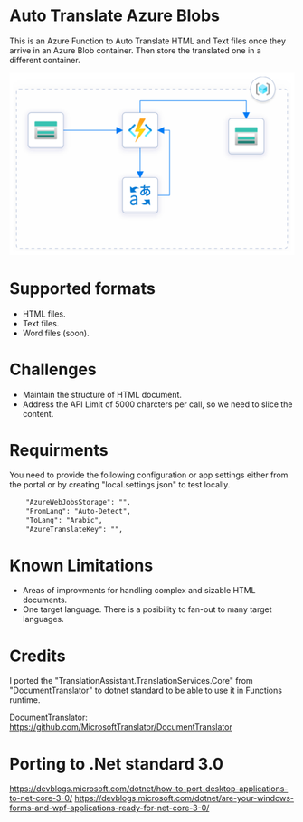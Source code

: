 # Auto Translate Azure Blobs
This is an Azure Function to Auto Translate HTML and Text files once they arrive in an Azure Blob container. Then store the translated one in a different container.

<p align="center">
  <img src="AutoTranslateBlobs.PNG">
</p>

# Supported formats
- HTML files.
- Text files.
- Word files (soon).

# Challenges
- Maintain the structure of HTML document.
- Address the API Limit of 5000 charcters per call, so we need to slice the content.

# Requirments
You need to provide the following configuration or app settings either from the portal or by creating "local.settings.json" to test locally.
```
    "AzureWebJobsStorage": "",
    "FromLang": "Auto-Detect",
    "ToLang": "Arabic",
    "AzureTranslateKey": "",
```
# Known Limitations
- Areas of improvments for handling complex and sizable HTML documents.
- One target language. There is a posibility to fan-out to many target languages.

# Credits
I ported the "TranslationAssistant.TranslationServices.Core" from "DocumentTranslator" to dotnet standard to be able to use it in Functions runtime.

DocumentTranslator: https://github.com/MicrosoftTranslator/DocumentTranslator

# Porting to .Net standard 3.0
https://devblogs.microsoft.com/dotnet/how-to-port-desktop-applications-to-net-core-3-0/
https://devblogs.microsoft.com/dotnet/are-your-windows-forms-and-wpf-applications-ready-for-net-core-3-0/
